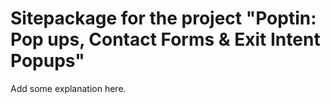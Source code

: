 Sitepackage for the project "Poptin: Pop ups, Contact Forms & Exit Intent Popups"
==============================================================

Add some explanation here.
